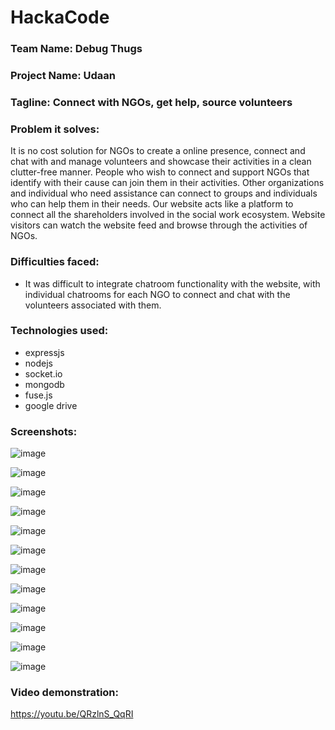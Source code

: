 # HackaCode 

### Team Name: Debug Thugs
### Project Name: Udaan

### Tagline:  Connect with NGOs, get help, source volunteers


### Problem it solves: 
It is no cost solution for NGOs to create a online presence, connect and chat with and manage volunteers and showcase their activities in a clean clutter-free manner. People who wish to connect and support NGOs that identify with their cause can join them in their activities. Other organizations and individual who need assistance can connect to groups and individuals who can help them in their needs. Our website acts like a platform to connect all the shareholders involved in the social work ecosystem. Website visitors can watch the website feed and browse through the activities of NGOs.

### Difficulties faced:
- It was difficult to integrate chatroom functionality with the website, with individual chatrooms for each NGO to connect and chat with the volunteers associated with them.

### Technologies used:
- expressjs
- nodejs
- socket.io
- mongodb
- fuse.js
- google drive

### Screenshots:
![image](https://user-images.githubusercontent.com/62465343/128684810-46b3686c-272f-4ce4-9962-308a4ac97d1c.png)

![image](https://user-images.githubusercontent.com/62465343/128684838-efe7b6c0-a2c6-4985-b59d-b75079cff928.png)

![image](https://user-images.githubusercontent.com/62465343/128684868-67f8d444-9555-45d5-bc67-bfe145f4c58e.png)

![image](https://user-images.githubusercontent.com/62465343/128684874-77ee4a8d-cbd8-45ea-a5f5-05b08d0e5e9d.png)

![image](https://user-images.githubusercontent.com/62465343/128684927-0f10304d-5986-40a5-9351-25c0f05939cb.png)

![image](https://user-images.githubusercontent.com/62465343/128684955-e2b5ebf3-d8ca-4533-9ec7-a76570c43386.png)

![image](https://user-images.githubusercontent.com/62465343/128684976-52c9ad3c-b8fd-4d6e-9168-e5fcfa10cfbc.png)

![image](https://user-images.githubusercontent.com/62465343/128685087-18a9678a-f39a-48c1-b14e-acde381407f2.png)




![image](https://user-images.githubusercontent.com/62465343/128684735-c197e8b1-5393-4c3f-9ec2-9c097cc21356.png)

![image](https://user-images.githubusercontent.com/62465343/128684683-07fcbfcf-04af-451b-bdfe-97432172fbb7.png)

![image](https://user-images.githubusercontent.com/62465343/128685164-caf7889d-5767-43c5-b97f-1065558244f6.png)

![image](https://user-images.githubusercontent.com/62465343/128685201-8b9b3fca-4db9-4d60-b6cd-cc2e52d0707a.png)

### Video demonstration:
https://youtu.be/QRzlnS_QqRI
